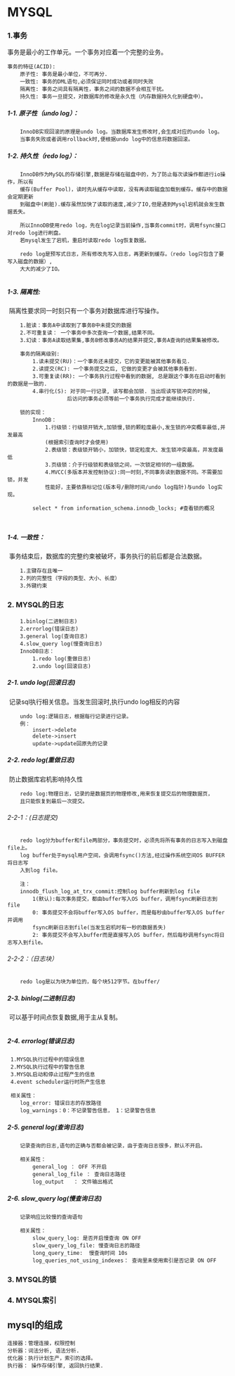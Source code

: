 MYSQL
===



### 1.事务

事务是最小的工作单元。一个事务对应着一个完整的业务。

```
事务的特征(ACID):
	原子性: 事务是最小单位，不可再分.
	一致性: 事务的DML语句,必须保证同时成功或者同时失败
	隔离性: 事务之间具有隔离性，事务之间的数据不会相互干扰。
	持久性: 事务一旦提交，对数据库的修改是永久性（内存数据持久化到硬盘中）。
```

##### 1-1. 原子性（undo log）：

```
	InnoDB实现回滚的原理是undo log。当数据库发生修改时,会生成对应的undo log。
	当事务失败或者调用rollback时,便根据undo log中的信息将数据回滚。
```

##### 1-2. 持久性（redo log）：

```
	InnoDB作为MySQL的存储引擎,数据是存储在磁盘中的，为了防止每次读操作都进行io操作，所以有
	缓存(Buffer Pool)，读时先从缓存中读取，没有再读取磁盘加载到缓存。缓存中的数据会定期更新
	到磁盘中(刷脏).缓存虽然加快了读取的速度,减少了IO,但是遇到Mysql宕机就会发生数据丢失。
	
	所以InnoDB使用redo log，先在log记录当前操作,当事务commit时，调用fsync接口对redo log进行刷盘。
	若mysql发生了宕机，重启时读取redo log恢复数据。
	
	redo log是预写式日志，所有修改先写入日志，再更新到缓存。（redo log只包含了要写入磁盘的数据）,
	大大的减少了IO。
	
```

##### 1-3. 隔离性:

​		隔离性要求同一时刻只有一个事务对数据库进行写操作。

```
	1.脏读：事务A中读取到了事务B中未提交的数据
	2.不可重复读： 一个事务中多次查询一个数据,结果不同。
	3.幻读：事务A读取结果集,事务B修改事务A的结果并提交,事务A查询的结果集被修改。
	
	事务的隔离级别:
		1.读未提交(RU)：一个事务还未提交，它的变更能被其他事务看见.
		2.读提交(RC): 一个事务提交之后, 它做的变更才会被其他事务看到.
		3.可重复读(RR): 一个事务执行过程中看到的数据, 总是跟这个事务在启动时看到的数据是一致的.
		4.串行化(S): 对于同一行记录, 读写都会加锁. 当出现读写锁冲突的时候, 
		           后访问的事务必须等前一个事务执行完成才能继续执行.
		           
	锁的实现：
		InnoDB：
			1.行级锁：行级锁开销大,加锁慢,锁的颗粒度最小,发生锁的冲突概率最低,并发最高
			(根据索引查询时才会使用)
			2.表级锁：表级锁开销小，加锁快，锁定粒度大、发生锁冲突最高，并发度最低
			3.页级锁：介于行级锁和表级锁之间，一次锁定相邻的一组数据。
			4.MVCC(多版本并发控制协议):同一时刻,不同事务读到数据不同。不需要加锁，并发
			性能好，主要依靠标记位(版本号/删除时间/undo log指针)与undo log实现。
			
		select * from information_schema.innodb_locks; #查看锁的概况
		
		
```

##### 1-4. 一致性：

​		事务结束后，数据库的完整约束被破坏，事务执行的前后都是合法数据。

```
	1.主键存在且唯一
	2.列的完整性（字段的类型、大小、长度）
	3.外键约束
```



### 2. MYSQL的日志

```
	1.binlog(二进制日志)
	2.errorlog(错误日志)
	3.general log(查询日志)
	4.slow_query log(慢查询日志)
	InnoDB日志：
		1.redo log(重做日志)
		2.undo log(回滚日志) 
```



##### 2-1. undo log(回滚日志) 

​	记录sql执行相关信息。当发生回滚时,执行undo log相反的内容

```
	undo log:逻辑日志，根据每行记录进行记录。
	例：
		insert->delete
		delete->insert
		update->update回原先的记录
```

##### 2-2. redo log(重做日志)

​	防止数据库宕机影响持久性

```
	redo log:物理日志，记录的是数据页的物理修改,用来恢复提交后的物理数据页，
	且只能恢复到最后一次提交。
```

###### 2-2-1：(日志提交)

```
	redo log分为buffer和file两部分，事务提交时，必须先将所有事务的日志写入到磁盘file上。
	log buffer处于mysql用户空间，会调用fsync()方法,经过操作系统空间OS BUFFER将日志写
	入到log file。
	
	注：
	innodb_flush_log_at_trx_commit:控制log buffer刷新到log file
		1(默认):每次事务提交，都由buffer写入OS buffer，调用fsync刷新日志到file
		0: 事务提交不会将buffer写入OS buffer，而是每秒由buffer写入OS buffer并调用
		fsync刷新日志到file(当发生宕机时有一秒的数据丢失)
		2: 事务提交不会写入buffer而是直接写入OS buffer，然后每秒调用fsync将日志写入到file。
```

###### 2-2-2：（日志块）

```
	redo log是以为块为单位的，每个块512字节。在buffer/
```





##### 2-3. binlog(二进制日志)

​	可以基于时间点恢复数据,用于主从复制。

```

```

##### 2-4. errorlog(错误日志)

```
 1.MYSQL执行过程中的错误信息
 2.MYSQL执行过程中的警告信息
 3.MYSQL启动和停止过程产生的信息
 4.event scheduler运行时所产生信息
 
 相关属性：
 	log_error: 错误日志的存放路径
 	log_warnings：0：不记录警告信息， 1：记录警告信息
```

##### 2-5.  general log(查询日志)

```
	记录查询的日志,语句的正确与否都会被记录，由于查询日志很多，默认不开启。
	
	相关属性：
		general_log ： OFF 不开启
		general_log_file ： 查询日志路径
		log_output   ： 文件输出格式
```

##### 2-6. slow_query log(慢查询日志)

```
	记录响应比较慢的查询语句
	
	相关属性：
		slow_query_log: 是否开启慢查询 ON OFF
		slow_query_log_file: 慢查询日志的路径
		long_query_time:  慢查询时间 10s
		log_queries_not_using_indexes： 查询里未使用索引是否记录 ON OFF
```



### 3. MYSQL的锁



### 4. MYSQL索引

mysql的组成
---

    连接器：管理连接，权限控制
    分析器：词法分析, 语法分析.
    优化器：执行计划生产，索引的选择。
    执行器： 操作存储引擎, 返回执行结果.